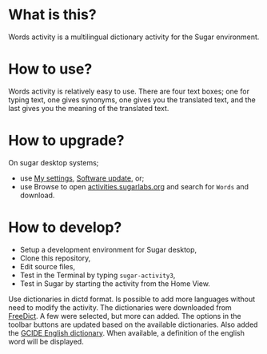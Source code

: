 What is this?
=============
Words activity is a multilingual dictionary activity for the Sugar environment.

How to use?
===========
Words activity is relatively easy to use. There are four text boxes;
one for typing text, one gives synonyms, one gives you the translated
text, and the last gives you the meaning of the translated text.

How to upgrade?
===============
On sugar desktop systems;
* use [My settings](https://help.sugarlabs.org/en/my_settings.html), [Software update](https://help.sugarlabs.org/en/my_settings.html#software-update), or;
* use Browse to open [activities.sugarlabs.org](activities.sugarlabs.org) and search for `Words` and download.

How to develop?
===============

* Setup a development environment for Sugar desktop,
* Clone this repository,
* Edit source files,
* Test in the Terminal by typing `sugar-activity3`,
* Test in Sugar by starting the activity from the Home View.

Use dictionaries in dictd format. Is possible to add more languages
without need to modify the activity.  The dictionaries were downloaded
from [FreeDict](https://freedict.org/). A few were selected, but
more can added.  The options in the toolbar buttons are updated based
on the available dictionaries.  Also added the [GCIDE English
dictionary](https://en.wikipedia.org/wiki/GCIDE).  When available, a
definition of the english word will be displayed.
